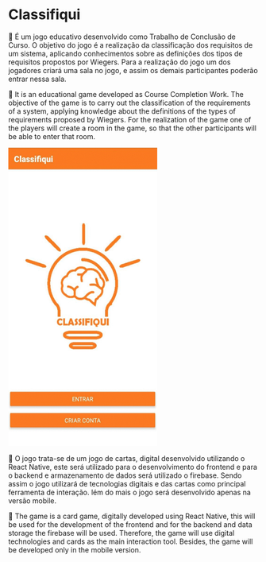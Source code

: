 # Classifiqui

:pushpin:
É um jogo educativo desenvolvido como Trabalho de Conclusão de Curso. O objetivo do jogo é a realização da classificação dos requisitos 
de um sistema, aplicando conhecimentos sobre as definições dos tipos de requisitos propostos por Wiegers. Para a realização do jogo um dos 
jogadores criará uma sala no jogo, e assim os demais participantes poderão entrar nessa sala.

:pushpin:
It is an educational game developed as Course Completion Work. The objective of the game is to carry out the classification of the requirements of a system, applying knowledge about the definitions of the types of requirements proposed by Wiegers. For the realization of the game one of the players will create a room in the game, so that the other participants will be able to enter that room.

<img src="classifiqui.gif" width="300" height="600">

:pushpin:
O jogo trata-se de um jogo de cartas, digital desenvolvido utilizando o React Native, este será utilizado para o desenvolvimento do frontend e para o backend e armazenamento de dados será utilizado o firebase. Sendo assim o jogo utilizará de tecnologias digitais e das cartas como principal ferramenta de interação. lém do mais o jogo será desenvolvido apenas na versão mobile.

:pushpin:
The game is a card game, digitally developed using React Native, this will be used for the development of the frontend and for the backend and data storage the firebase will be used. Therefore, the game will use digital technologies and cards as the main interaction tool. Besides, the game will be developed only in the mobile version.
